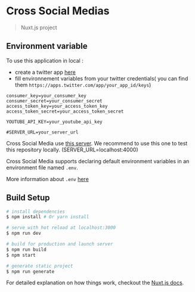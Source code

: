 # Cross Social Medias

> Nuxt.js project

## Environment variable
To use this application in local :
 - create a twitter app [here](https://apps.twitter.com/)
 - fill environnement variables from your twitter credentials( you can find them `https://apps.twitter.com/app/your_app_id/keys`)
 
```
consumer_key=your_consumer_key
consumer_secret=your_consumer_secret
access_token_key=your_access_token_key
access_token_secret=your_access_token_secret

YOUTUBE_API_KEY=your_youtube_api_key

#SERVER_URL=your_server_url
```

Cross Social Media use [this server](https://github.com/Cross-Social-Medias/cross_social_media_api). We recommend to use this one to test this repository locally. (SERVER_URL=localhost:4000)

Cross Social Media supports declaring default environment variables in an environment file named `.env`.

More information about `.env` [here](https://github.com/motdotla/dotenv)


## Build Setup

``` bash
# install dependencies
$ npm install # Or yarn install

# serve with hot reload at localhost:3000
$ npm run dev

# build for production and launch server
$ npm run build
$ npm start

# generate static project
$ npm run generate
```

For detailed explanation on how things work, checkout the [Nuxt.js docs](https://github.com/nuxt/nuxt.js).

